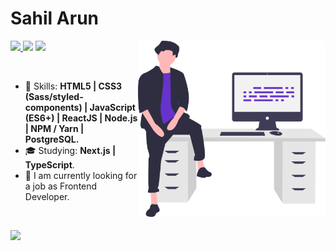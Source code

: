 # Sahil Arun

<img align="right" width="300px" src="./bio-image.svg" />

<p align="left">
  <a href="sahilarun777@gmail.com">
    <img src="https://img.shields.io/badge/-sahilarun777@gmail.com-6633cc?style=flat-square&logo=Gmail&logoColor=white&link=mailto:sahilarun777@gmail.com" />
  </a>

  <a>
    <img src="https://img.shields.io/badge/!   Billaaaaaaaaa%236111-6633cc?style=flat-square&logo=Discord&logoColor=white" />
  </a>
  <a href="https://github.com/PagalLadka0001/?tab=follow">
    <img src="https://img.shields.io/github/followers/PagalLadka0001?label=Follow&style=social" />
  </a>
</p>

<br>

- :rocket: Skills: <strong>HTML5 | CSS3 (Sass/styled-components) | JavaScript (ES6+) | ReactJS | Node.js | NPM / Yarn | PostgreSQL.</strong>
- :mortar_board: Studying: <strong>Next.js | TypeScript</strong>.
- :briefcase: I am currently looking for a job as Frontend Developer.

<br>

<img
  align="left"
  height="165"
  src="https://github-readme-stats.vercel.app/api?username=martins-rafael&count_private=true&show_icons=true&custom_title=GitHub%20Status&hide=issues&title_color=6633cc&icon_color=f7df1e&bg_color=ffffff00&text_color=7159c1&hide_border=true"
/>
